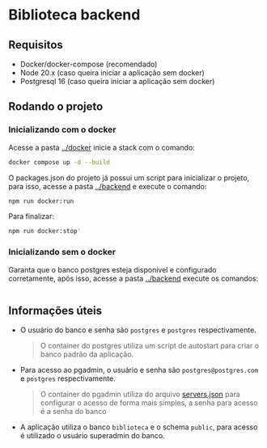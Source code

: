 # Biblioteca backend

## Requisitos

- Docker/docker-compose (recomendado)
- Node 20.x (caso queira iniciar a aplicação sem docker)
- Postgresql 16 (caso queira iniciar a aplicação sem docker)

## Rodando o projeto

### Inicializando com o docker

Acesse a pasta [../docker](../docker/) inicie a stack com o comando:

```bash
docker compose up -d --build
```

O packages.json do projeto já possui um script para inicializar o projeto, para isso, acesse a pasta [../backend](../backend/) e execute o comando:

```bash
npm run docker:run
```

Para finalizar:

```bash
npm run docker:stop'
```

### Inicializando sem o docker

Garanta que o banco postgres esteja disponível e configurado corretamente, após isso, acesse a pasta [../backend](../backend/) execute os comandos:

```bash

```

## Informações úteis

- O usuário do banco e senha são `postgres` e `postgres` respectivamente.  
  > O container do postgres utiliza um script de autostart para criar o banco padrão da aplicação.
- Para acesso ao pgadmin, o usuário e senha são `postgres@postgres.com` e `postgres` respectivamente.  
  > O container do pgadmin utiliza do arquivo [servers.json](../docker/servers.json) para configurar o acesso de forma mais simples, a senha para acesso é a senha do banco
- A aplicação utiliza o banco `biblioteca` e o schema `public`, para acesso é utilizado o usuário superadmin do banco.  
